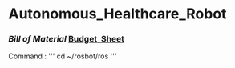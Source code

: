 # Autonomous_Healthcare_Robot

### ***Bill of Material*** [Budget_Sheet](https://docs.google.com/spreadsheets/d/1ybMW6c9HRaUdzdt39bDZlsrdD87TvU68/edit#gid=398810524)

Command :
'''
cd ~/rosbot/ros
'''
